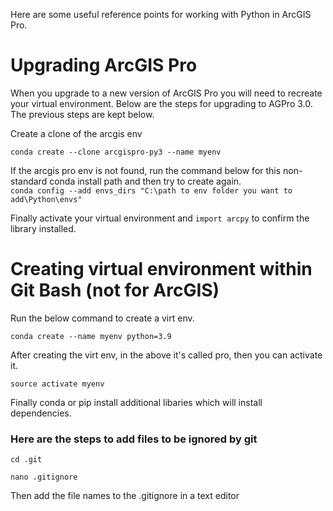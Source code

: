 Here are some useful reference points for working with Python in ArcGIS Pro.

# Upgrading ArcGIS Pro
When you upgrade to a new version of ArcGIS Pro you will need to recreate your virtual environment. Below are the steps for upgrading to AGPro 3.0. The previous steps are kept below.

Create a clone of the arcgis env

``conda create --clone arcgispro-py3 --name myenv``

If the arcgis pro env is not found, run the command below for this non-standard conda install path and then try to create again.  
``conda config --add envs_dirs "C:\path to env folder you want to add\Python\envs"``  

Finally activate your virtual environment and ``import arcpy`` to confirm the library installed.

# Creating virtual environment within Git Bash (not for ArcGIS)

Run the below command to create a virt env.

`conda create --name myenv python=3.9`

After creating the virt env, in the above it's called pro, then you can activate it.

`source activate myenv`

Finally conda or pip install additional libaries which will install dependencies. 

### Here are the steps to add files to be ignored by git

`cd .git`  

`nano .gitignore`  

Then add the file names to the .gitignore in a text editor  

